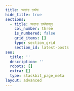 ```yaml
---
title: অন্যান্য তর্জমা
hide_title: true
sections:
  - title: অন্যান্য তর্জমাসমূহ
    col_number: three
    is_numbered: false
    grid_items: []
    type: section_grid
    section_id: latest-posts
seo:
  title: ''
  description: ''
  robots: []
  extra: []
  type: stackbit_page_meta
layout: advanced
---
```

